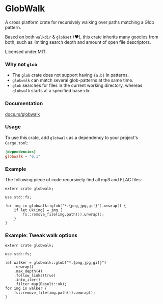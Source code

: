 # GlobWalk #
A cross platform crate for recursively walking over paths matching a Glob pattern.

Based on both `walkdir` &️ `globset` (❤), this crate inherits many goodies from both, such as limiting search depth and amount of open file descriptors. 

Licensed under MIT.

### Why not `glob` ###

 - The `glob` crate does not support having `{a,b}` in patterns.
 - `globwalk` can match several glob-patterns at the same time.
 - `glob` searches for files in the current working directory, whereas `globwalk` starts at a specified base-dir.

### Documentation ###

[docs.rs/globwalk](https://docs.rs/globwalk/)

### Usage ###

To use this crate, add `globwalk` as a dependency to your project's `Cargo.toml`:

```toml
[dependencies]
globwalk = "0.1"
```

### Example ###

The following piece of code recursively find all mp3 and FLAC files:

```rust,no_run
extern crate globwalk;

use std::fs;

for img in globwalk::glob("*.{png,jpg,gif}").unwrap() {
    if let Ok(img) = img {
        fs::remove_file(img.path()).unwrap();
    }
}
```


### Example: Tweak walk options

```rust,no_run
extern crate globwalk;

use std::fs;

let walker = globwalk::glob("*.{png,jpg,gif}")
    .unwrap()
    .max_depth(4)
    .follow_links(true)
    .into_iter()
    .filter_map(Result::ok);
for img in walker {
    fs::remove_file(img.path()).unwrap();
}
```
